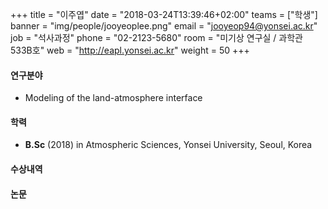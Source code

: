 ﻿+++
title = "이주엽"
date = "2018-03-24T13:39:46+02:00"
teams = ["학생"]
banner = "img/people/jooyeoplee.png"
email = "jooyeop94@yonsei.ac.kr"
job = "석사과정"
phone = "02-2123-5680"
room = "미기상 연구실 / 과학관 533B호"
web = "http://eapl.yonsei.ac.kr"
weight = 50
+++

#### 연구분야
 + Modeling of the land-atmosphere interface


#### 학력
 + **B.Sc** (2018) in Atmospheric Sciences, Yonsei University, Seoul, Korea

#### 수상내역

#### 논문
